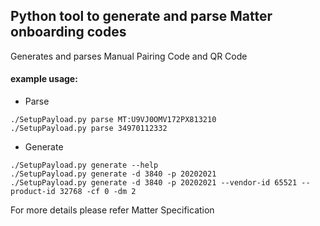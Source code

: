## Python tool to generate and parse Matter onboarding codes

Generates and parses Manual Pairing Code and QR Code

#### example usage:

-   Parse

```
./SetupPayload.py parse MT:U9VJ0OMV172PX813210
./SetupPayload.py parse 34970112332
```

-   Generate

```
./SetupPayload.py generate --help
./SetupPayload.py generate -d 3840 -p 20202021
./SetupPayload.py generate -d 3840 -p 20202021 --vendor-id 65521 --product-id 32768 -cf 0 -dm 2
```

For more details please refer Matter Specification
